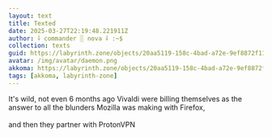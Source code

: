 ```yaml
---
layout: text
title: Texted
date: 2025-03-27T22:19:48.221911Z
author: ⸸ commander ░ nova ⸸ :~$
collection: texts
guid: https://labyrinth.zone/objects/20aa5119-158c-4bad-a72e-9ef8872f11c7
avatar: /img/avatar/daemon.png
akkoma: https://labyrinth.zone/objects/20aa5119-158c-4bad-a72e-9ef8872f11c7
tags: [akkoma, labyrinth-zone]
---
```


<p>It's wild, not even 6 months ago Vivaldi were billing themselves as the answer to all the blunders Mozilla was making with Firefox, <br><br>and then they partner with ProtonVPN</p>